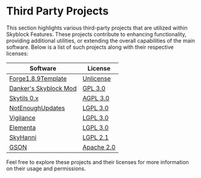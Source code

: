 # Third Party Projects
This section highlights various third-party projects that are utilized within Skyblock Features. These projects contribute to enhancing functionality, providing additional utilities, or extending the overall capabilities of the main software. Below is a list of such projects along with their respective licenses:

| Software                                                              | License                                                                              |
|-----------------------------------------------------------------------|--------------------------------------------------------------------------------------|
| [Forge1.8.9Template](https://github.com/nea89o/Forge1.8.9Template)    | [Unlicense](https://github.com/nea89o/Forge1.8.9Template/blob/master/LICENSE)                                                                           |
| [Danker's Skyblock Mod](https://github.com/bowser0000/SkyblockMod/)   | [GPL 3.0](https://github.com/bowser0000/SkyblockMod/blob/master/COPYING)             |
| [Skytils 0.x](https://github.com/Skytils/SkytilsMod/blob/0.x/LICENSE) | [AGPL 3.0](https://github.com/Skytils/SkytilsMod/blob/0.x/LICENSE)                   |
| [NotEnoughUpdates](https://github.com/Moulberry/NotEnoughUpdates/)    | [LGPL 3.0](https://github.com/NotEnoughUpdates/NotEnoughUpdates/blob/master/COPYING) |
| [Vigilance](https://github.com/EssentialGG/Vigilance)                 | [LGPL 3.0](https://github.com/EssentialGG/Vigilance/blob/master/LICENSE)             |
| [Elementa](https://github.com/EssentialGG/Elementa)                   | [LGPL 3.0](https://github.com/EssentialGG/Elementa/blob/master/LICENSE)              |
| [SkyHanni](https://github.com/hannibal002/SkyHanni)                   | [LGPL 2.1](https://github.com/hannibal002/SkyHanni/blob/master/LICENSE)              |
| [GSON](https://github.com/google/gson)                                | [Apache 2.0](https://www.apache.org/licenses/LICENSE-2.0.txt)                        |

Feel free to explore these projects and their licenses for more information on their usage and permissions.
